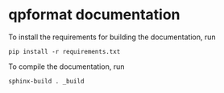 qpformat documentation
======================
To install the requirements for building the documentation, run

    pip install -r requirements.txt

To compile the documentation, run

    sphinx-build . _build

